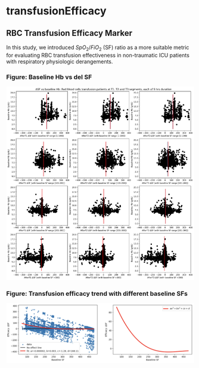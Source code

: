 # transfusionEfficacy


## RBC Transfusion Efficacy Marker

In this study, we introduced $SpO_2/FiO_2$ (SF) ratio as a more suitable metric for evaluating RBC transfusion effectiveness in non-traumatic ICU patients with respiratory physiologic derangements.

### Figure: Baseline Hb vs del SF
![Baseline Hb vs del SF](./delSFvsHb_RedCellsT_withCI.png)


### Figure: Transfusion efficacy trend with different baseline SFs
![Transfusion efficacy trend with different baseline SFs](./efficacy_graph.png)


